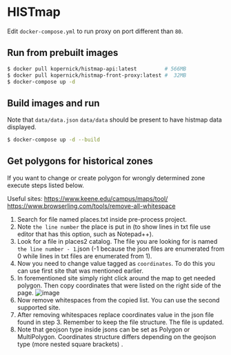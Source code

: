 # HISTmap

Edit `docker-compose.yml` to run proxy on port different than `80`.

## Run from prebuilt images

```sh
$ docker pull kopernick/histmap-api:latest         # 566MB
$ docker pull kopernick/histmap-front-proxy:latest #  32MB
$ docker-compose up -d
```
## Build images and run

Note that `data/data.json` `data/data` should be present to have histmap data displayed.

```sh
$ docker-compose up -d --build
```
## Get polygons for historical zones
  
  If you want to change or create polygon for wrongly determined zone execute steps listed below.
  
  Useful sites: 
    https://www.keene.edu/campus/maps/tool/
    https://www.browserling.com/tools/remove-all-whitespace
  
  1. Search for file named places.txt inside pre-process project.
  2. Note `the line number` the place is put in (to show lines in txt file use editor that has this option, such as Notepad++).
  3. Look for a file in places2 catalog. The file you are looking for is named `the line number - 1`.json (-1 because the json files are enumerated from 0 while lines in txt files are enumerated from 1).
  4. Now you need to change value tagged as `coordinates`. To do this you can use first site that was mentioned earlier.
  5. In forementioned site simply right click around the map to get needed polygon. Then copy coordinates that were listed on the right side of the page.
  ![image](https://user-images.githubusercontent.com/32779785/151788163-1b7d85b1-d47f-4206-b7a4-e8a1427bfa7d.png)
  6. Now remove whitespaces from the copied list. You can use the second supported site. 
  7. After removing whitespaces replace coordinates value in the json file found in step 3. Remember to keep the file structure. The file is updated.
  8. Note that geojson type inside jsons can be set as Polygon or MultiPolygon. Coordinates structure differs depending on the geojson type (more nested square brackets) .
